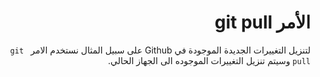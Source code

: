 # <div dir=rtl>الأمر git pull</div>


<div  dir=rtl>
	لتنزيل التغييرات الجديدة الموجودة في Github على سبيل المثال نستخدم الامر <code> git pull</code>
وسيتم تنزيل التغييرات الموجوده الى الجهاز الحالي.
</div>